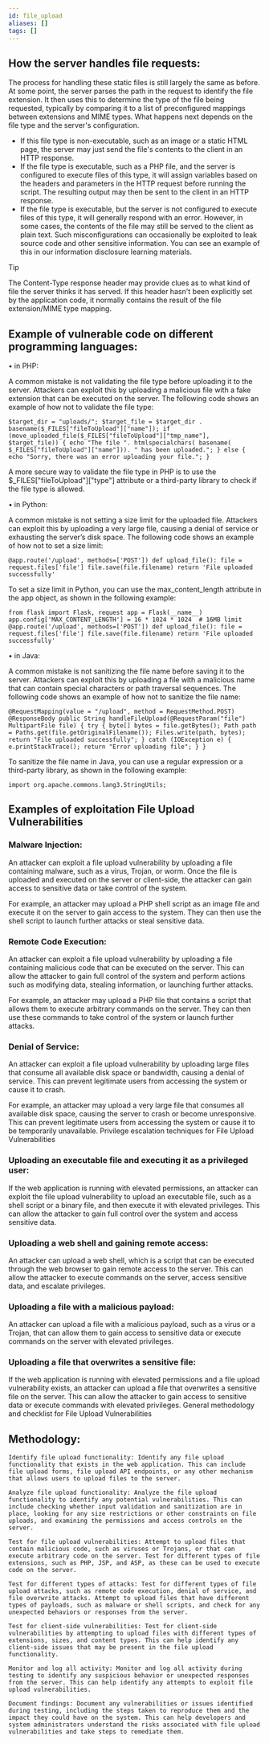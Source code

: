 ```yaml
---
id: file_upload
aliases: []
tags: []
---
```

## How the server handles file requests:
 The process for handling these static files is still largely the same as before. At some point, the server parses the path in the request to identify the file extension. It then uses this to determine the type of the file being requested, typically by comparing it to a list of preconfigured mappings between extensions and MIME types. What happens next depends on the file type and the server's configuration.

   - If this file type is non-executable, such as an image or a static HTML page, the server may just send the file's contents to the client in an HTTP response.
   - If the file type is executable, such as a PHP file, and the server is configured to execute files of this type, it will assign variables based on the headers and parameters in the HTTP request before running the script. The resulting output may then be sent to the client in an HTTP response.
   - If the file type is executable, but the server is not configured to execute files of this type, it will generally respond with an error. However, in some cases, the contents of the file may still be served to the client as plain text. Such misconfigurations can occasionally be exploited to leak source code and other sensitive information. You can see an example of this in our information disclosure learning materials.
> [!TIP]
> The Content-Type response header may provide clues as to what kind of file the server thinks it has served. If this header hasn't been explicitly set by the application code, it normally contains the result of the file extension/MIME type mapping. 

## Example of vulnerable code on different programming languages:
• in PHP:

A common mistake is not validating the file type before uploading it to the server. Attackers can exploit this by uploading a malicious file with a fake extension that can be executed on the server. The following code shows an example of how not to validate the file type:

`$target_dir = "uploads/";
$target_file = $target_dir . basename($_FILES["fileToUpload"]["name"]);
if (move_uploaded_file($_FILES["fileToUpload"]["tmp_name"], $target_file)) {
    echo "The file ". htmlspecialchars( basename( $_FILES["fileToUpload"]["name"])). " has been uploaded.";
} else {
    echo "Sorry, there was an error uploading your file.";
}`


A more secure way to validate the file type in PHP is to use the $_FILES["fileToUpload"]["type"] attribute or a third-party library to check if the file type is allowed.

• in Python:

A common mistake is not setting a size limit for the uploaded file. Attackers can exploit this by uploading a very large file, causing a denial of service or exhausting the server’s disk space. The following code shows an example of how not to set a size limit:

`@app.route('/upload', methods=['POST'])
def upload_file():
    file = request.files['file']
    file.save(file.filename)
    return 'File uploaded successfully'`


To set a size limit in Python, you can use the max_content_length attribute in the app object, as shown in the following example:

`from flask import Flask, request
app = Flask(__name__)
app.config['MAX_CONTENT_LENGTH'] = 16 * 1024 * 1024  # 16MB limit
@app.route('/upload', methods=['POST'])
def upload_file():
    file = request.files['file']
    file.save(file.filename)
    return 'File uploaded successfully'`


• in Java:

A common mistake is not sanitizing the file name before saving it to the server. Attackers can exploit this by uploading a file with a malicious name that can contain special characters or path traversal sequences. The following code shows an example of how not to sanitize the file name:

`@RequestMapping(value = "/upload", method = RequestMethod.POST)
@ResponseBody
public String handleFileUpload(@RequestParam("file") MultipartFile file) {
    try {
        byte[] bytes = file.getBytes();
        Path path = Paths.get(file.getOriginalFilename());
        Files.write(path, bytes);
        return "File uploaded successfully";
    } catch (IOException e) {
        e.printStackTrace();
        return "Error uploading file";
    }
}`


To sanitize the file name in Java, you can use a regular expression or a third-party library, as shown in the following example:

`import org.apache.commons.lang3.StringUtils;`

## Examples of exploitation File Upload Vulnerabilities

### Malware Injection:

An attacker can exploit a file upload vulnerability by uploading a file containing malware, such as a virus, Trojan, or worm. Once the file is uploaded and executed on the server or client-side, the attacker can gain access to sensitive data or take control of the system.

For example, an attacker may upload a PHP shell script as an image file and execute it on the server to gain access to the system. They can then use the shell script to launch further attacks or steal sensitive data.

### Remote Code Execution:

An attacker can exploit a file upload vulnerability by uploading a file containing malicious code that can be executed on the server. This can allow the attacker to gain full control of the system and perform actions such as modifying data, stealing information, or launching further attacks.

For example, an attacker may upload a PHP file that contains a script that allows them to execute arbitrary commands on the server. They can then use these commands to take control of the system or launch further attacks.

### Denial of Service:

An attacker can exploit a file upload vulnerability by uploading large files that consume all available disk space or bandwidth, causing a denial of service. This can prevent legitimate users from accessing the system or cause it to crash.

For example, an attacker may upload a very large file that consumes all available disk space, causing the server to crash or become unresponsive. This can prevent legitimate users from accessing the system or cause it to be temporarily unavailable.
Privilege escalation techniques for File Upload Vulnerabilities

### Uploading an executable file and executing it as a privileged user:

If the web application is running with elevated permissions, an attacker can exploit the file upload vulnerability to upload an executable file, such as a shell script or a binary file, and then execute it with elevated privileges. This can allow the attacker to gain full control over the system and access sensitive data.

### Uploading a web shell and gaining remote access:

An attacker can upload a web shell, which is a script that can be executed through the web browser to gain remote access to the server. This can allow the attacker to execute commands on the server, access sensitive data, and escalate privileges.

### Uploading a file with a malicious payload:

An attacker can upload a file with a malicious payload, such as a virus or a Trojan, that can allow them to gain access to sensitive data or execute commands on the server with elevated privileges.

### Uploading a file that overwrites a sensitive file:

If the web application is running with elevated permissions and a file upload vulnerability exists, an attacker can upload a file that overwrites a sensitive file on the server. This can allow the attacker to gain access to sensitive data or execute commands with elevated privileges.
General methodology and checklist for File Upload Vulnerabilities

## Methodology:

    Identify file upload functionality: Identify any file upload functionality that exists in the web application. This can include file upload forms, file upload API endpoints, or any other mechanism that allows users to upload files to the server.

    Analyze file upload functionality: Analyze the file upload functionality to identify any potential vulnerabilities. This can include checking whether input validation and sanitization are in place, looking for any size restrictions or other constraints on file uploads, and examining the permissions and access controls on the server.

    Test for file upload vulnerabilities: Attempt to upload files that contain malicious code, such as viruses or Trojans, or that can execute arbitrary code on the server. Test for different types of file extensions, such as PHP, JSP, and ASP, as these can be used to execute code on the server.

    Test for different types of attacks: Test for different types of file upload attacks, such as remote code execution, denial of service, and file overwrite attacks. Attempt to upload files that have different types of payloads, such as malware or shell scripts, and check for any unexpected behaviors or responses from the server.

    Test for client-side vulnerabilities: Test for client-side vulnerabilities by attempting to upload files with different types of extensions, sizes, and content types. This can help identify any client-side issues that may be present in the file upload functionality.

    Monitor and log all activity: Monitor and log all activity during testing to identify any suspicious behavior or unexpected responses from the server. This can help identify any attempts to exploit file upload vulnerabilities.

    Document findings: Document any vulnerabilities or issues identified during testing, including the steps taken to reproduce them and the impact they could have on the system. This can help developers and system administrators understand the risks associated with file upload vulnerabilities and take steps to remediate them.
